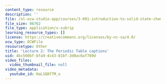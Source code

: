 ```yaml
---
content_type: resource
description: ''
file: /ol-ocw-studio-app/courses/3-091-introduction-to-solid-state-chemistry-fall-2018/HaL1Q8f7M_o_captions.webvtt
file_size: 86762
file_type: application/x-subrip
learning_resource_types: []
license: https://creativecommons.org/licenses/by-nc-sa/4.0/
ocw_type: OCWFile
resourcetype: Other
title: 'Lecture 2: The Periodic Table captions'
uid: 4bc560bf-bfa9-4c43-81bf-3d0ac6af789d
video_files:
  video_thumbnail_file: null
video_metadata:
  youtube_id: HaL1Q8f7M_o
---
```

